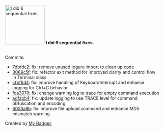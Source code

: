 <img src="https://my-badges.github.io/my-badges/fix-6.png" alt="I did 6 sequential fixes." title="I did 6 sequential fixes." width="128">
<strong>I did 6 sequential fixes.</strong>
<br><br>

Commits:

- <a href="https://github.com/n3rada/toboggan/commit/7dbfdc217830121ad66d98e2a0b14b73a6e7ce3e">7dbfdc2</a>: fix: remove unused loguru import to clean up code
- <a href="https://github.com/n3rada/toboggan/commit/3069c5f092040bcd045489e5a2c10e0cbcac06c6">3069c5f</a>: fix: refactor exit method for improved clarity and control flow in Terminal class
- <a href="https://github.com/n3rada/toboggan/commit/cfbf6d4cfe0ac2be8b9e9c0ed5b64f956deb449b">cfbf6d4</a>: fix: improve handling of KeyboardInterrupt and enhance logging for Ctrl+C behavior
- <a href="https://github.com/n3rada/toboggan/commit/fca30706c6a5105c7b2b368dfc8829a0d1dec249">fca3070</a>: fix: change warning log to trace for empty command execution
- <a href="https://github.com/n3rada/toboggan/commit/adfabb41668ae5bf597d325da1261c25d8443b71">adfabb4</a>: fix: update logging to use TRACE level for command obfuscation and encoding
- <a href="https://github.com/n3rada/toboggan/commit/6033a8b98ab05232f521a034b58850541597177c">6033a8b</a>: fix: improve file upload command and enhance MD5 mismatch warning


Created by <a href="https://github.com/my-badges/my-badges">My Badges</a>